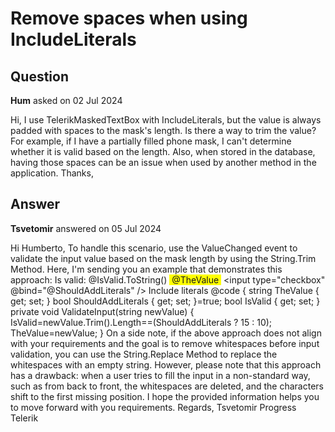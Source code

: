 # Remove spaces when using IncludeLiterals

## Question

**Hum** asked on 02 Jul 2024

Hi, I use TelerikMaskedTextBox with IncludeLiterals, but the value is always padded with spaces to the mask's length. Is there a way to trim the value? For example, if I have a partially filled phone mask, I can't determine whether it is valid based on the length. Also, when stored in the database, having those spaces can be an issue when used by another method in the application. Thanks,

## Answer

**Tsvetomir** answered on 05 Jul 2024

Hi Humberto, To handle this scenario, use the ValueChanged event to validate the input value based on the mask length by using the String.Trim Method. Here, I'm sending you an example that demonstrates this approach: <TelerikMaskedTextBox Mask="(+999) 000-0000" Value="@TheValue" ValueChanged="@((string newValue)=> ValidateInput(newValue))" IncludeLiterals="@ShouldAddLiterals"> </TelerikMaskedTextBox> Is valid: @IsValid.ToString() <span style="white-space: pre;background:yellow"> @TheValue </span> <label> <input type="checkbox" @bind="@ShouldAddLiterals" /> Include literals </label> @code {
string TheValue { get; set; }
bool ShouldAddLiterals { get; set; }=true; bool IsValid { get; set; } private void ValidateInput(string newValue)
{ IsValid=newValue.Trim().Length==(ShouldAddLiterals ? 15 : 10); TheValue=newValue;
} On a side note, if the above approach does not align with your requirements and the goal is to remove whitespaces before input validation, you can use the String.Replace Method to replace the whitespaces with an empty string. However, please note that this approach has a drawback: when a user tries to fill the input in a non-standard way, such as from back to front, the whitespaces are deleted, and the characters shift to the first missing position. I hope the provided information helps you to move forward with you requirements. Regards, Tsvetomir Progress Telerik
